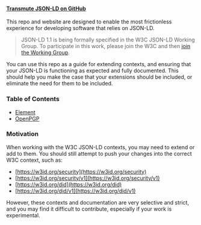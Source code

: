 #### [Transmute JSON-LD on GitHub](https://github.com/transmute-industries/context)

This repo and website are designed to enable the most frictionless experience for developing software that relies on JSON-LD.

> JSON-LD 1.1 is being formally specified in the W3C JSON-LD Working Group. To participate in this work, please join the W3C and then [join the Working Group](https://www.w3.org/2018/json-ld-wg/).

You can use this repo as a guide for extending contexts, and ensuring that your JSON-LD is functioning as expected and fully documented. This should help you make the case that your extensions should be included, or eliminate the need for them to be included.

### Table of Contents

- [Element](https://context.transmute.org/element)
- [OpenPGP](https://context.transmute.org/openpgp)

### Motivation

When working with the W3C JSON-LD contexts, you may need to extend or add to them. You should still attempt to push your changes into the correct W3C context, such as:

- [https://w3id.org/security](https://w3id.org/security)
- [https://w3id.org/security/v1](https://w3id.org/security/v1)
- [https://w3id.org/did](https://w3id.org/did)
- [https://w3id.org/did/v1](https://w3id.org/did/v1)

However, these contexts and documentation are very selective and strict, and you may find it difficult to contribute, especially if your work is experimental.

